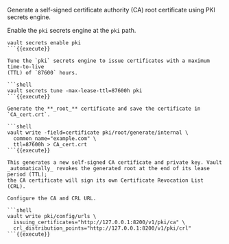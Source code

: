Generate a self-signed certificate authority (CA) root certificate using PKI
secrets engine.

Enable the `pki` secrets engine at the `pki` path.

```shell
vault secrets enable pki
```{{execute}}

Tune the `pki` secrets engine to issue certificates with a maximum time-to-live
(TTL) of `87600` hours.

```shell
vault secrets tune -max-lease-ttl=87600h pki
```{{execute}}

Generate the **_root_** certificate and save the certificate in `CA_cert.crt`.

```shell
vault write -field=certificate pki/root/generate/internal \
  common_name="example.com" \
  ttl=87600h > CA_cert.crt
```{{execute}}

This generates a new self-signed CA certificate and private key. Vault
_automatically_ revokes the generated root at the end of its lease period (TTL);
the CA certificate will sign its own Certificate Revocation List (CRL).

Configure the CA and CRL URL.

```shell
vault write pki/config/urls \
  issuing_certificates="http://127.0.0.1:8200/v1/pki/ca" \
  crl_distribution_points="http://127.0.0.1:8200/v1/pki/crl"
```{{execute}}
